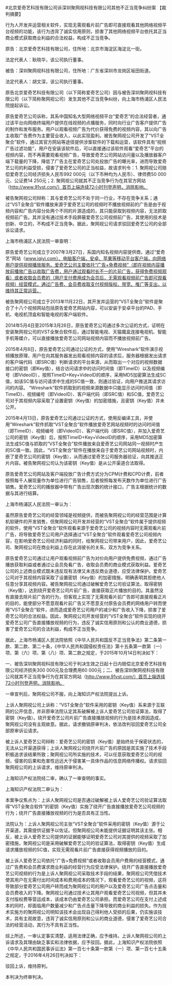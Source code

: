 #北京爱奇艺科技有限公司诉深圳聚网视科技有限公司其他不正当竞争纠纷案 
【裁判摘要】

行为人开发并运营相关软件，实现无需观看片前广告即可直接观看其他网络视频平台视频的功能，该行为违背了诚实信用原则，损害了其他网络视频平台依托其正当商业模式获取商业利益的合法权益，构成不正当竞争。

原告：北京爱奇艺科技有限公司，住所地：北京市海淀区海淀北一街。

法定代表人：耿晓华，该公司执行董事。

被告：深圳聚网视科技有限公司，住所地：广东省深圳市龙岗区坂田街道。

法定代表人：胡文深，该公司执行董事。

原告北京爱奇艺科技有限公司（以下简称爱奇艺公司）因与被告深圳聚网视科技有限公司（以下简称聚网视公司）发生其他不正当竞争纠纷，向上海市杨浦区人民法院提起诉讼。

原告爱奇艺公司诉称，其系中国知名大型网络视频平台“爱奇艺”的合法经营者，通过该平台向网络终端用户提供在线视频的点播服务，同时向行业广告客户提供广告的制作和发布服务。用户以观看视频广告为代价获得免费的视频内容，其以向广告主收取广告费作为主要营业收入，以此实现盈利。被告聚网视公司开发了“VST全聚合”软件，通过其官方网站等途径提供涉案软件的下载和运营，该软件具有“视频广告过滤功能”，用户在安装该软件后，可以直接通过该软件观看“爱奇艺”平台的视频内容，而不再需要观看视频广告，导致爱奇艺公司网站访问量以及播放器客户端下载量的下降，降低了广告主在爱奇艺公司处投放广告的曝光率，进而导致爱奇艺公司的利益受损，侵害了爱奇艺公司的正当权益，故请求判令：1. 聚网视公司赔偿爱奇艺公司经济损失人民币992 000元（以下币种均为人民币）、律师费50 000元、公证费14 250元；2. 聚网视公司就其不正当竞争行为在其官方网站（http://www.91vst.com/）首页上端连续72小时刊登声明，消除影响。

被告聚网视公司辩称：其与爱奇艺公司不处于同一行业，不存在竞争关系；通过“VST全聚合”软件播放来源于爱奇艺公司的视频时不播放视频前的广告是由于视频内容和广告内容分处两个不同的片源造成的，其只能获取到视频内容，无法抓取视频前广告。其并没有通过技术手段屏蔽爱奇艺公司视频前广告，其使用的技术是创新、中立的，不构成不正当竞争。据此，聚网视公司请求驳回爱奇艺公司的全部诉讼请求。

上海市杨浦区人民法院一审查明：

原告爱奇艺公司成立于2007年3月27日，系国内知名视频内容提供商，通过“爱奇艺”网站（www.iqiyi.com）、电脑客户端，安卓、苹果等移动平台客户端，向网络用户提供视频播放服务。爱奇艺公司主要依托“广告+免费视频”（即在视频内容播放前播放广告以收取广告费，用户通过观看时长不一的片前广告，获得免费视频观看）或者收取会员费的（用户支付费用成为会员后，无需观看视频前广告即可观看视频）经营模式，通过广告费、会员费收取支付视频版权、带宽、推广等支出，以维持其正常运营。

被告聚网视公司成立于2013年11月22日，其开发并运营的“VST全聚合”软件是聚合了十八个视频网站包括原告爱奇艺网站内容，可以安装于安卓平台的PAD、手机、电视机顶盒和智能电视的客户端软件。

2014年5月4日至2015年3月26日，原告爱奇艺公司通过多次公证的方式，证明在安装聚网视公司的VST全聚合软件后，通过智能电视、天猫魔盒连接电视机、智能手机等媒介，可以直接播放爱奇艺公司网站视频内容而不播放视频前广告。

2015年4月8日，原告爱奇艺公司通过公证的方式，使用“Wireshark”软件演示视频播放原理，用户在向其服务器发出观看视频内容的请求后，服务器根据发出请求的客户端代码（即SRC值）判断请求的平台来源，从而取出一个对应的视频数据接口的密钥（即Key值），结合访问请求中的访问时间值（即TimeID）以及视频编号（即VideoID），按照TimeID+Key+VideoID的顺序，采用MD5加密算法生成SC值，如该SC值与访问请求中生成的SC值一致，则通过验证，向用户推送其请求访问的内容。 “Wireshark”软件抓取到的视频来源数据中只能显示访问时间值（即TimeID）、视频编号（即VideoID）、客户端代码（即SRC值）和SC值，爱奇艺公司对于其视频内容采取了设置密钥（Key值）的加密措施，且密钥（Key值）并未公开。

2015年4月13日，原告爱奇艺公司通过公证的方式，使用反编译工具，并使用“Wireshark”软件抓取“VST全聚合”软件播放爱奇艺网站视频时的访问时间值（即TimeID）、视频编号（即VideoID）、客户端代码（即SRC值），并加入爱奇艺公司的密钥（Key值）后，按照TimeID+Key+VideoID的顺序，采用MD5加密算法生成SC值与抓取的“VST全聚合”软件播放来自爱奇艺公司网站同一视频时产生的SC值一致。因此，“VST全聚合”软件在播放来自于爱奇艺公司网站视频时，内嵌了爱奇艺公司的密钥（Key值），从而通过爱奇艺公司服务器验证，向其推送正片内容。被告聚网视公司认为该密钥（Key值）是从公开渠道合法取得。

原告爱奇艺公司网站及客户端投放广告计费方式分为CPM计费和CPD计费，前者按照每千人展现量作为单位进行广告销售，后者按照每发布天数作为单位进行广告销售。爱奇艺公司的播放器中带有广告出现次数的统计接口，广告主根据统计的数据与其进行结算。

上海市杨浦区人民法院一审认为：

虽然原告爱奇艺公司的经营领域是视频提供，而被告聚网视公司的经营范围是计算机软硬件的开发销售，但聚网视公司开发并经营的“VST全聚合”软件属于提供视频的软件，使用“VST全聚合”软件观看来源于爱奇艺公司的视频内容时无需观看片前广告，将导致爱奇艺公司用户选择通过“VST全聚合”软件观看爱奇艺公司视频内容，在影响爱奇艺公司经济利益的同时，给聚网视公司带来用户，因此，爱奇艺公司、聚网视公司在商业利益上存在此消彼长的关系，双方为竞争关系。

原告爱奇艺公司通过让用户观看视频前广告为对价向用户提供免费视频，通过广告播放获取利益或者通过让会员免看广告，收取会员费的商业模式获取利益。爱奇艺公司的上述商业模式既未违反现有法律又未违反商业道德，应受法律保护。爱奇艺公司对于其视频内容采取了设置密钥（Key值）的加密措施，明确表明其拒绝他人任意分享其视频内容。被告聚网视公司通过破解爱奇艺公司验证算法，取得密钥（Key值），达到绕开爱奇艺公司片前广告，直接获取正片播放的目的。其虽然没有直接去除片前广告的行为，但客观上实现了无需观看片前广告即可直接观看正片的目的，能使部分不愿意观看片前广告又不愿意支付原告会员费的网络用户转而使用“VST全聚合”软件，进而造成爱奇艺公司用户的减少和广告收入下降，损害了爱奇艺公司的合法权益。因此，聚网视公司开发经营的“VST全聚合”软件实现的绕开爱奇艺公司广告直接播放视频的行为，违反了诚实信用原则和公认的商业道德，损害了爱奇艺公司的合法利益，构成不正当竞争。        

据此，上海市杨浦区人民法院依照《中华人民共和国反不正当竞争法》第二条第一款、第二款、第二十条，《中华人民共和国侵权责任法》第十五条第一款第（一）项、第（六）项、第（八）项、第二款之规定，于2015年10月14日判决如下：

一、被告深圳聚网视科技有限公司于判决生效之日起十日内赔偿北京爱奇艺科技有限公司经济损失300 000元及合理费用60 000元；二、被告深圳聚网视科技有限公司就其不正当竞争行为在其官方网站（http://www.91vst.com/）首页上端连续72小时刊登声明，消除影响。

一审宣判后，聚网视公司不服，向上海知识产权法院提出上诉。

上诉人聚网视公司上诉称：“VST全聚合”软件采用的密钥（Key值）系来源于互联网的公开信息，并非原审法院认定其系破解被上诉人爱奇艺公司验证算法，取得了密钥（Key值）。绕开爱奇艺公司片前广告直接播放视频的行为是技术原因造成，聚网视公司没有主观故意。据此，请求撤销原审判决，依法改判驳回爱奇艺公司全部原审诉讼请求。

被上诉人爱奇艺公司辩称：爱奇艺公司的密钥（Key值）是始终处于保密状态的，无法从公开渠道获得；上诉人聚网视公司绕开片前广告的原因是其实施了技术手段积极追求该结果所致；聚网视公司所实施的技术，可以任意获取爱奇艺公司的视频，侵害的后果和危害性远远大于侵害某一具体作品的信息网络传播权。请求驳回聚网视公司的上诉请求，维持原审判决。

上海知识产权法院经二审，确认了一审查明的事实。

上海知识产权法院二审认为：

本案争议焦点为：上诉人聚网视公司是否通过破解被上诉人爱奇艺公司验证算法取得“VST全聚合软件”的密钥（Key值）实施了绕开广告直接播放爱奇艺公司视频的行为；绕开广告直接播放视频的行为是否具有正当性。

法院认为：上诉人聚网视公司主张“VST全聚合”软件采用的密钥（Key值）源于公开渠道，其需提供证据予以佐证。但聚网视公司未能提供证据证明其该主张。相反，被上诉人爱奇艺公司提供的证据能够证明爱奇艺公司对其提供的视频采取了加密措施，聚网视公司是采用破解爱奇艺公司的验证算法，取得密钥（Key值）生成请求播放视频的SC值，实现无需观看片前广告直接获得视频播放的目的。

被上诉人爱奇艺公司依托“广告+免费视频”或者收取会员用户费用的经营模式，通过广告费和会员费谋求商业利益的经营行为应受法律保护。绕开广告直接播放爱奇艺公司视频的行为是上诉人聚网视公司采取技术手段的结果，聚网视公司凭借技术使其用户在无需付出时间成本和费用成本的情况下，观看爱奇艺公司的视频，这将导致部分爱奇艺公司用户转而成为聚网视公司的用户以及爱奇艺公司广告点击量和会员费收入的下降。聚网视公司通过技术让其用户观看爱奇艺公司视频，但其并未支付版权费等营运成本，该成本仍由爱奇艺公司承担。而爱奇艺公司在支付上述成本的同时，却面临用户数量减少和广告点击量下降导致的商业利益的损失。作为技术实施方的聚网视公司明知该技术会出现自己得利他人受损的后果，仍实施该技术，具有主观故意，违背了诚实信用原则和公认的商业道德，侵害了爱奇艺公司合法的经营活动，其行为不具有正当性。

综上所述，一审认定事实清楚，适用法律正确，应予维持。上诉人聚网视公司的上诉请求及其理由缺乏事实和法律依据，应予驳回。据此，上海知识产权法院依照《中华人民共和国民事诉讼法》第一百七十条第一款第（一）项、第一百七十五条之规定，于2016年4月26日判决如下：

驳回上诉，维持原判。

本判决为终审判决。

 


